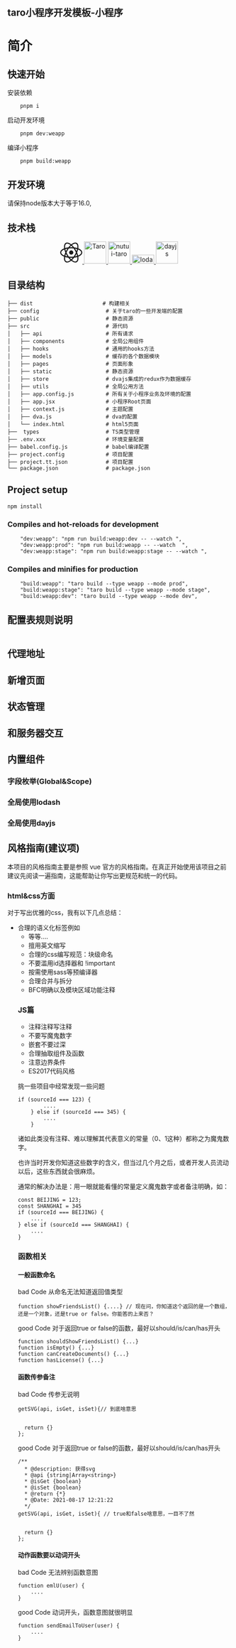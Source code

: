 ## taro小程序开发模板-小程序
# 简介

## 快速开始
安装依赖
```
    pnpm i  

```
启动开发环境
```
    pnpm dev:weapp
```
编译小程序
```
    pnpm build:weapp
```




## 开发环境
请保持node版本大于等于16.0,


## 技术栈
<p align="center">
  <a href="https://zh-hans.react.dev/">
  <svg width="50px" height="50px" viewBox="-10.5 -9.45 21 18.9" fill="none"   xmlns="http://www.w3.org/2000/svg" class="mt-4 mb-3 text-link dark:text-link-dark w-24 lg:w-28 self-center text-sm me-0 flex origin-center transition-all ease-in-out"><circle cx="0" cy="0" r="2" fill="currentColor"></circle><g stroke="currentColor" stroke-width="1" fill="none"><ellipse rx="10" ry="4.5"></ellipse><ellipse rx="10" ry="4.5" transform="rotate(60)"></ellipse><ellipse rx="10" ry="4.5" transform="rotate(120)"></ellipse></g></svg>
  </a>
  <a href="https://taro.jd.com/">
   <img  width="50px"  src="https://taro.jd.com/static/images/taro.png" alt="Taro" /> 
  </a>
  <a href="https://nutui.jd.com/taro/react/2x/#/zh-CN/guide/intro-react">
   <img  width="50px"  src="https://img14.360buyimg.com/imagetools/jfs/t1/124864/1/33144/4732/63a97786F51517a97/a9ca3c1e043ceeb4.png" alt="nutui-taro" /> 
  </a>
  <a href="https://www.lodashjs.com">
   <img  width="50px" height="20px"  src="https://www.lodashjs.com/img/lodash.png" alt="lodashjs" />
  </a>
  <a href="https://dayjs.fenxianglu.cn">
   <img  width="50px" height="50px" src="https://dayjs.fenxianglu.cn/assets/logo.png" alt="dayjs" />
  </a>



</p>

## 目录结构
```
├── dist                      # 构建相关
├── config                     # 关于taro的一些开发端的配置
├── public                     # 静态资源
├── src                        # 源代码
│   ├── api                    # 所有请求
│   ├── components             # 全局公用组件
│   ├── hooks                  # 通用的hooks方法
│   ├── models                 # 缓存的各个数据模块
│   ├── pages                  # 页面形象
│   ├── static                 # 静态资源
│   ├── store                  # dvajs集成的redux作为数据缓存
│   ├── utils                  # 全局公用方法
│   ├── app.config.js          # 所有关于小程序业务及环境的配置
│   ├── app.jsx                # 小程序Root页面
│   ├── context.js             # 主题配置
│   ├── dva.js                 # dva的配置
│   └── index.html             # html5页面
├──  types                     # TS类型管理
├── .env.xxx                   # 环境变量配置
├── babel.config.js            # babel编译配置
├── project.config             # 项目配置
├── project.tt.json            # 项目配置
└── package.json               # package.json
```



## Project setup
```
npm install
```

### Compiles and hot-reloads for development
```
    "dev:weapp": "npm run build:weapp:dev -- --watch ",
    "dev:weapp:prod": "npm run build:weapp -- --watch  ",
    "dev:weapp:stage": "npm run build:weapp:stage -- --watch ",
```

### Compiles and minifies for production
```
    "build:weapp": "taro build --type weapp --mode prod",
    "build:weapp:stage": "taro build --type weapp --mode stage",
    "build:weapp:dev": "taro build --type weapp --mode dev",
```


## 配置表规则说明
```

```
## 代理地址

## 新增页面


## 状态管理


## 和服务器交互

## 内置组件



### 字段枚举(Global&Scope)

### 全局使用lodash
 
### 全局使用dayjs
  

## 风格指南(建议项)
本项目的风格指南主要是参照 vue 官方的风格指南。在真正开始使用该项目之前建议先阅读一遍指南，这能帮助让你写出更规范和统一的代码。



### html&css方面
对于写出优雅的css，我有以下几点总结：
- 合理的语义化标签例如<ul><li><nav><span>等等....
- 擅用英文缩写
- 合理的css编写规范：块级命名
- 不要滥用id选择器和 !important
- 按需使用sass等预编译器
- 合理合并与拆分
- BFC明确以及模块区域功能注释


### JS篇
- 注释注释写注释
- 不要写魔鬼数字
- 嵌套不要过深
- 合理抽取组件及函数
- 注意边界条件
- ES2017代码风格

挑一些项目中经常发现一些问题


```    
if (sourceId === 123) {
        ....
    } else if (sourceId === 345) {
        ....
    }
```
诸如此类没有注释、难以理解其代表意义的常量（0、1这种）都称之为魔鬼数字。

也许当时开发你知道这些数字的含义，但当过几个月之后，或者开发人员流动以后，这些东西就会很麻烦。

通常的解决办法是：用一眼就能看懂的常量定义魔鬼数字或者备注明确，如：

```
const BEIJING = 123;
const SHANGHAI = 345
if (sourceId === BEIJING) {
    ....
} else if (sourceId === SHANGHAI) {
    ....
}
```
### 函数相关
#### 一般函数命名
bad Code 从命名无法知道返回值类型
```
function showFriendsList() {....} // 现在问，你知道这个返回的是一个数组，还是一个对象，还是true or false。你能答的上来否？
```
good Code 对于返回true or false的函数，最好以should/is/can/has开头
```
function shouldShowFriendsList() {...}
function isEmpty() {...}
function canCreateDocuments() {...}
function hasLicense() {...}
```
#### 函数传参备注
bad Code 传参无说明

```
getSVG(api, isGet, isSet){// 到底啥意思


  return {}
}; 
```


good Code 对于返回true or false的函数，最好以should/is/can/has开头
```
/**
  * @description: 获得svg
  * @api {string|Array<string>}
  * @isGet {boolean}
  * @isSet {boolean}
  * @return {*}
  * @Date: 2021-08-17 12:21:22
  */
getSVG(api, isGet, isSet){ // true和false啥意思，一目不了然


  return {}
};
```

#### 动作函数要以动词开头
bad Code 无法辨别函数意图
```
function emlU(user) {
	....
}
```
good Code 动词开头，函数意图就很明显
```
function sendEmailToUser(user) {
    ....
}
```




    